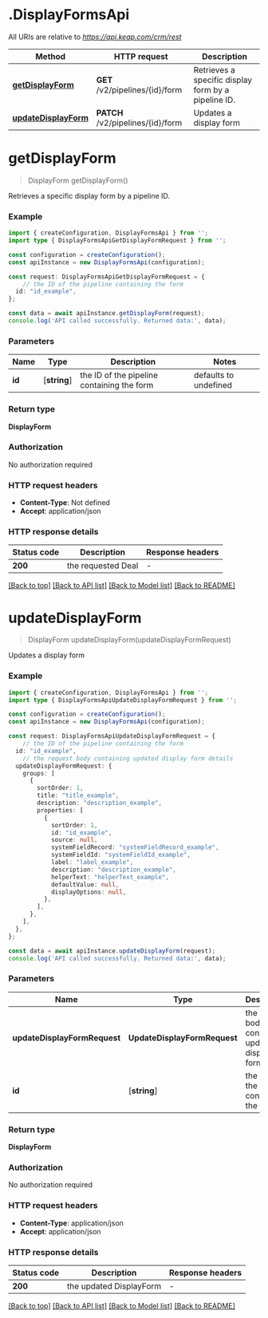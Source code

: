 # .DisplayFormsApi

All URIs are relative to *https://api.keap.com/crm/rest*

Method | HTTP request | Description
------------- | ------------- | -------------
[**getDisplayForm**](DisplayFormsApi.md#getDisplayForm) | **GET** /v2/pipelines/{id}/form | Retrieves a specific display form by a pipeline ID.
[**updateDisplayForm**](DisplayFormsApi.md#updateDisplayForm) | **PATCH** /v2/pipelines/{id}/form | Updates a display form


# **getDisplayForm**
> DisplayForm getDisplayForm()

Retrieves a specific display form by a pipeline ID.

### Example


```typescript
import { createConfiguration, DisplayFormsApi } from '';
import type { DisplayFormsApiGetDisplayFormRequest } from '';

const configuration = createConfiguration();
const apiInstance = new DisplayFormsApi(configuration);

const request: DisplayFormsApiGetDisplayFormRequest = {
    // the ID of the pipeline containing the form
  id: "id_example",
};

const data = await apiInstance.getDisplayForm(request);
console.log('API called successfully. Returned data:', data);
```


### Parameters

Name | Type | Description  | Notes
------------- | ------------- | ------------- | -------------
 **id** | [**string**] | the ID of the pipeline containing the form | defaults to undefined


### Return type

**DisplayForm**

### Authorization

No authorization required

### HTTP request headers

 - **Content-Type**: Not defined
 - **Accept**: application/json


### HTTP response details
| Status code | Description | Response headers |
|-------------|-------------|------------------|
**200** | the requested Deal |  -  |

[[Back to top]](#) [[Back to API list]](README.md#documentation-for-api-endpoints) [[Back to Model list]](README.md#documentation-for-models) [[Back to README]](README.md)

# **updateDisplayForm**
> DisplayForm updateDisplayForm(updateDisplayFormRequest)

Updates a display form

### Example


```typescript
import { createConfiguration, DisplayFormsApi } from '';
import type { DisplayFormsApiUpdateDisplayFormRequest } from '';

const configuration = createConfiguration();
const apiInstance = new DisplayFormsApi(configuration);

const request: DisplayFormsApiUpdateDisplayFormRequest = {
    // the ID of the pipeline containing the form
  id: "id_example",
    // the request body containing updated display form details
  updateDisplayFormRequest: {
    groups: [
      {
        sortOrder: 1,
        title: "title_example",
        description: "description_example",
        properties: [
          {
            sortOrder: 1,
            id: "id_example",
            source: null,
            systemFieldRecord: "systemFieldRecord_example",
            systemFieldId: "systemFieldId_example",
            label: "label_example",
            description: "description_example",
            helperText: "helperText_example",
            defaultValue: null,
            displayOptions: null,
          },
        ],
      },
    ],
  },
};

const data = await apiInstance.updateDisplayForm(request);
console.log('API called successfully. Returned data:', data);
```


### Parameters

Name | Type | Description  | Notes
------------- | ------------- | ------------- | -------------
 **updateDisplayFormRequest** | **UpdateDisplayFormRequest**| the request body containing updated display form details |
 **id** | [**string**] | the ID of the pipeline containing the form | defaults to undefined


### Return type

**DisplayForm**

### Authorization

No authorization required

### HTTP request headers

 - **Content-Type**: application/json
 - **Accept**: application/json


### HTTP response details
| Status code | Description | Response headers |
|-------------|-------------|------------------|
**200** | the updated DisplayForm |  -  |

[[Back to top]](#) [[Back to API list]](README.md#documentation-for-api-endpoints) [[Back to Model list]](README.md#documentation-for-models) [[Back to README]](README.md)


